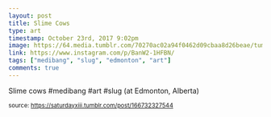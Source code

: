```yaml
---
layout: post
title: Slime Cows
type: art
timestamp: October 23rd, 2017 9:02pm
image: https://64.media.tumblr.com/70270ac02a94f0462d09cbaa8d26beae/tumblr_oyb4gip2V91rtskmuo1_500.jpg
link: https://www.instagram.com/p/BanW2-1HFBN/
tags: ["medibang", "slug", "edmonton", "art"]
comments: true
---
```

Slime cows #medibang #art #slug (at Edmonton, Alberta)
 
  
<small>source: https://saturdayxiii.tumblr.com/post/166732327544</small>
